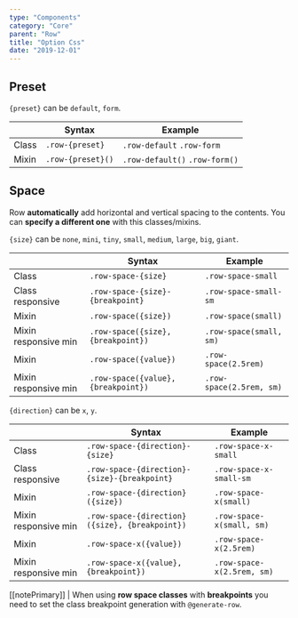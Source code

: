 ```yaml
---
type: "Components"
category: "Core"
parent: "Row"
title: "Option Css"
date: "2019-12-01"
---
```


## Preset

`{preset}` can be `default`, `form`.

<div class="table-scroll">

|                         | Syntax                                    | Example                       |
| ----------------------- | ----------------------------------------- | ----------------------------- |
| Class                   | `.row-{preset}`                        | `.row-default` `.row-form` |
| Mixin                   | `.row-{preset}()`                      | `.row-default()` `.row-form()`  |

</div>

<demo>
  <demovanilla src="vanilla/components/core/row/preset-default" mode="grid">
  </demovanilla>
</demo>

<demo>
  <demovanilla src="vanilla/components/core/row/preset-form" mode="grid">
  </demovanilla>
</demo>

## Space

Row **automatically** add horizontal and vertical spacing to the contents. You can **specify a different one** with this classes/mixins.

`{size}` can be `none`, `mini`, `tiny`, `small`, `medium`, `large`, `big`, `giant`.

<div class="table-scroll">

|                         | Syntax                                    | Example                       |
| ----------------------- | ----------------------------------------- | ----------------------------- |
| Class                   | `.row-space-{size}`                      | `.row-space-small`           |
| Class responsive        | `.row-space-{size}-{breakpoint}`         | `.row-space-small-sm`        |
| Mixin                   | `.row-space({size})`                      | `.row-space(small)`           |
| Mixin responsive min    | `.row-space({size}, {breakpoint})`        | `.row-space(small, sm)`       |
| Mixin                   | `.row-space({value})`                     | `.row-space(2.5rem)`          |
| Mixin responsive min    | `.row-space({value}, {breakpoint})`       | `.row-space(2.5rem, sm)`      |

</div>

`{direction}` can be `x`, `y`.

<div class="table-scroll">

|                         | Syntax                                    | Example                       |
| ----------------------- | ----------------------------------------- | ----------------------------- |
| Class                   | `.row-space-{direction}-{size}`                      | `.row-space-x-small`           |
| Class responsive        | `.row-space-{direction}-{size}-{breakpoint}`         | `.row-space-x-small-sm`        |
| Mixin                   | `.row-space-{direction}({size})`                      | `.row-space-x(small)`           |
| Mixin responsive min    | `.row-space-{direction}({size}, {breakpoint})`        | `.row-space-x(small, sm)`       |
| Mixin                   | `.row-space-x({value})`                     | `.row-space-x(2.5rem)`          |
| Mixin responsive min    | `.row-space-x({value}, {breakpoint})`       | `.row-space-x(2.5rem, sm)`      |

</div>

[[notePrimary]]
| When using **row space classes** with **breakpoints** you need to set the class breakpoint generation with `@generate-row`.

<demo>
  <demovanilla src="vanilla/components/core/row/space-none" mode="grid">
  </demovanilla>
  <demovanilla src="vanilla/components/core/row/space-mini" mode="grid">
  </demovanilla>
  <demovanilla src="vanilla/components/core/row/space-tiny" mode="grid">
  </demovanilla>
  <demovanilla src="vanilla/components/core/row/space-small" mode="grid">
  </demovanilla>
  <demovanilla src="vanilla/components/core/row/space-medium" mode="grid">
  </demovanilla>
  <demovanilla src="vanilla/components/core/row/space-large" mode="grid">
  </demovanilla>
  <demovanilla src="vanilla/components/core/row/space-big" mode="grid">
  </demovanilla>
  <demovanilla src="vanilla/components/core/row/space-giant" mode="grid">
  </demovanilla>
</demo>
